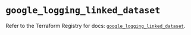 # `google_logging_linked_dataset`

Refer to the Terraform Registry for docs: [`google_logging_linked_dataset`](https://registry.terraform.io/providers/hashicorp/google/6.36.1/docs/resources/logging_linked_dataset).
